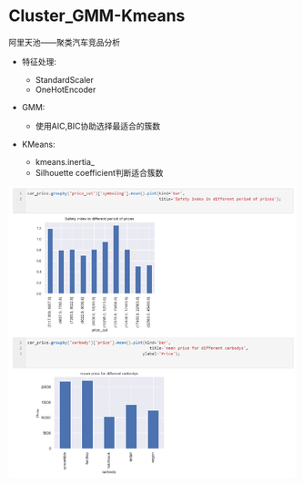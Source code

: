 # Cluster_GMM-Kmeans
阿里天池——聚类汽车竞品分析
  
* 特征处理: 
  * StandardScaler 
  * OneHotEncoder 

* GMM:
  * 使用AIC,BIC协助选择最适合的簇数

* KMeans:
  * kmeans.inertia_
  * Silhouette coefficient判断适合簇数

<img src='/image/1.png'>  
          

